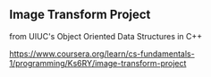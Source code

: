 ## Image Transform Project 

from UIUC's Object Oriented Data Structures in C++

https://www.coursera.org/learn/cs-fundamentals-1/programming/Ks6RY/image-transform-project
